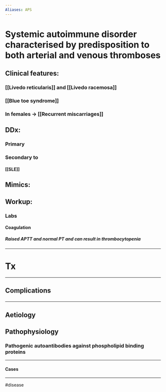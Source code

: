 ```yaml
---
Aliases: APS
---
```

# Systemic autoimmune disorder characterised by predisposition to both arterial and venous thromboses
## Clinical features:
### [[Livedo reticularis]] and [[Livedo racemosa]]
### [[Blue toe syndrome]]
### In females -> [[Recurrent miscarriages]]
## DDx:
### Primary
### Secondary to
#### [[SLE]]
## Mimics:
###
## Workup:
### Labs
#### Coagulation
##### Raised APTT and normal PT and can result in thrombocytopenia

---
# Tx

---
## Complications
###

---
## Aetiology
## Pathophysiology
### Pathogenic autoantibodies against phospholipid binding proteins

---
#### Cases


---
#disease 